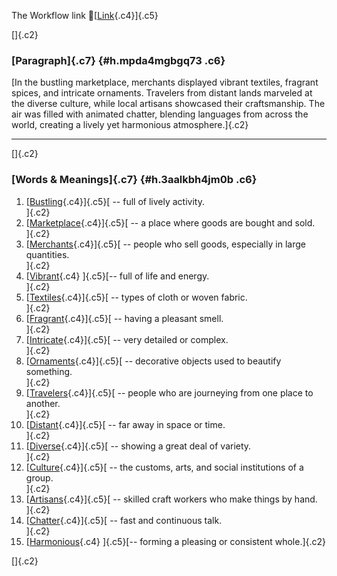 The Workflow link
👏[[Link](https://www.google.com/url?q=http://www.google.com&sa=D&source=editors&ust=1759059690465144&usg=AOvVaw3vq6l_Sysce_SwMANriqlI){.c4}]{.c5}

[]{.c2}

### [Paragraph]{.c7} {#h.mpda4mgbgq73 .c6}

[In the bustling marketplace, merchants displayed vibrant textiles,
fragrant spices, and intricate ornaments. Travelers from distant lands
marveled at the diverse culture, while local artisans showcased their
craftsmanship. The air was filled with animated chatter, blending
languages from across the world, creating a lively yet harmonious
atmosphere.]{.c2}

------------------------------------------------------------------------

[]{.c2}

### [Words & Meanings]{.c7} {#h.3aalkbh4jm0b .c6}

1.  [[Bustling](https://www.google.com/url?q=http://www.google.com&sa=D&source=editors&ust=1759059690466688&usg=AOvVaw3vs54cPp89rlHN4IQret9k){.c4}]{.c5}[ --
    full of lively activity.\
    ]{.c2}
2.  [[Marketplace](https://www.google.com/url?q=http://www.google.com&sa=D&source=editors&ust=1759059690467014&usg=AOvVaw3t_AYQtuQnFiuPU1vCa8ZR){.c4}]{.c5}[ --
    a place where goods are bought and sold.\
    ]{.c2}
3.  [[Merchants](https://www.google.com/url?q=http://www.google.com&sa=D&source=editors&ust=1759059690467325&usg=AOvVaw2QPplY_tAjMacfgqOn9ZHa){.c4}]{.c5}[ --
    people who sell goods, especially in large quantities.\
    ]{.c2}
4.  [[Vibrant](https://www.google.com/url?q=http://www.google.com&sa=D&source=editors&ust=1759059690467686&usg=AOvVaw0a03TlY1OE7gRc5VOKPYBv){.c4}
    ]{.c5}[-- full of life and energy.\
    ]{.c2}
5.  [[Textiles](https://www.google.com/url?q=http://www.google.com&sa=D&source=editors&ust=1759059690467982&usg=AOvVaw1BiISx8MZvJcWDip3XnJuC){.c4}]{.c5}[ --
    types of cloth or woven fabric.\
    ]{.c2}
6.  [[Fragrant](https://www.google.com/url?q=http://www.google.com&sa=D&source=editors&ust=1759059690468261&usg=AOvVaw386vT4fm5jvSLWeoSACSVG){.c4}]{.c5}[ --
    having a pleasant smell.\
    ]{.c2}
7.  [[Intricate](https://www.google.com/url?q=http://www.google.com&sa=D&source=editors&ust=1759059690468535&usg=AOvVaw1OWpT4_K4geNyOWRB8ZRxN){.c4}]{.c5}[ --
    very detailed or complex.\
    ]{.c2}
8.  [[Ornaments](https://www.google.com/url?q=http://www.google.com&sa=D&source=editors&ust=1759059690468825&usg=AOvVaw0c5RIJrcH8xhgv7JbDOHB7){.c4}]{.c5}[ --
    decorative objects used to beautify something.\
    ]{.c2}
9.  [[Travelers](https://www.google.com/url?q=http://www.google.com&sa=D&source=editors&ust=1759059690469157&usg=AOvVaw3YRcyJJ6pQqvtka0WEYyyl){.c4}]{.c5}[ --
    people who are journeying from one place to another.\
    ]{.c2}
10. [[Distant](https://www.google.com/url?q=http://www.google.com&sa=D&source=editors&ust=1759059690469518&usg=AOvVaw2_zCIo7a9C1IeD36LQWN08){.c4}]{.c5}[ --
    far away in space or time.\
    ]{.c2}
11. [[Diverse](https://www.google.com/url?q=http://www.google.com&sa=D&source=editors&ust=1759059690469796&usg=AOvVaw3T0CDJkH1_reYyW4ljPd3O){.c4}]{.c5}[ --
    showing a great deal of variety.\
    ]{.c2}
12. [[Culture](https://www.google.com/url?q=http://www.google.com&sa=D&source=editors&ust=1759059690470101&usg=AOvVaw2Ol474TntjgLhKm-GDnd7w){.c4}]{.c5}[ --
    the customs, arts, and social institutions of a group.\
    ]{.c2}
13. [[Artisans](https://www.google.com/url?q=http://www.google.com&sa=D&source=editors&ust=1759059690470411&usg=AOvVaw0CnMcP2eJyVEPfA74Mk-Vx){.c4}]{.c5}[ --
    skilled craft workers who make things by hand.\
    ]{.c2}
14. [[Chatter](https://www.google.com/url?q=http://www.google.com&sa=D&source=editors&ust=1759059690470699&usg=AOvVaw1GEVzz4dAaeNq83v1lSstf){.c4}]{.c5}[ --
    fast and continuous talk.\
    ]{.c2}
15. [[Harmonious](https://www.google.com/url?q=http://www.google.com&sa=D&source=editors&ust=1759059690470994&usg=AOvVaw2ftQgqQpkuugn6YIoNKTv2){.c4}
    ]{.c5}[-- forming a pleasing or consistent whole.]{.c2}

[]{.c2}
